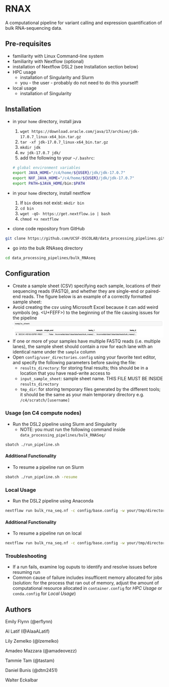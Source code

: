 # RNAX
A computational pipeline for variant calling and expression quantification of bulk RNA-sequencing data.

## Pre-requisites
* familiarity with Linux Command-line system
* familiarity with Nextflow (optional)
* installation of Nextflow DSL2 (see Installation section below)
* HPC usage
    * installation of Singularity and Slurm
    * you - the user - probably do not need to do this yourself!
* local usage
    * installation of Singularity

## Installation
* in your `home` directory, install java
    1. `wget https://download.oracle.com/java/17/archive/jdk-17.0.7_linux-x64_bin.tar.gz`
    2. `tar -xf jdk-17.0.7_linux-x64_bin.tar.gz`
    3. `mkdir jdk`
    4. `mv jdk-17.0.7 jdk/`
    5. add the following to your `~/.bashrc`: 

    ```bash
    # global environment variables
    export JAVA_HOME="/c4/home/${USER}/jdk/jdk-17.0.7"
    export NXF_JAVA_HOME="/c4/home/${USER}/jdk/jdk-17.0.7"
    export PATH=$JAVA_HOME/bin:$PATH
    ```
* in your `home` directory, install nextflow
    1. If `bin` does not exist: `mkdir bin`
    2. `cd bin`
    3. `wget -qO- https://get.nextflow.io | bash`
    4. `chmod +x nextflow`
* clone code repository from GitHub
```bash
git clone https://github.com/UCSF-DSCOLAB/data_processing_pipelines.git
```
* go into the bulk RNAseq directory
```bash
cd data_processing_pipelines/bulk_RNAseq
```

## Configuration
* Create a sample sheet (CSV) specifying each sample, locations of their sequencing reads (FASTQ), and whether they are single-end or paired-end reads. The figure below is an example of a correctly formatted sample sheet:
* Avoid creating the csv using Microsoft Excel because it can add weird symbols (eg. <U+FEFF>) to the beginning of the file causing issues for the pipeline
![sample_sheet](docs/figs/sample_sheet_example.png)
* If one or more of your samples have multiple FASTQ reads (i.e. multiple lanes), the sample sheet should contain a row for each lane with an identical name under the `sample` column
* Open `config/user_directories.config` using your favorite text editor, and specify the following parameters before saving the file:
    * `results_directory`: for storing final results; this should be in a location that you have read-write access to
    * `input_sample_sheet`: sample sheet name. THIS FILE MUST BE INSIDE `results_directory`
    * `tmp_dir`: for storing temporary files generated by the different tools; it should be the same as your main temporary directory e.g. `/c4/scratch/[username]`

### Usage (on C4 compute nodes)
* Run the DSL2 pipeline using Slurm and Singularity
    * NOTE: you must run the following command inside `data_processing_pipelines/bulk_RNASeq/`
```bash
sbatch ./run_pipeline.sh
```

#### Additional Functionality
* To resume a pipeline run on Slurm 
```bash
sbatch ./run_pipeline.sh -resume
```

### Local Usage
* Run the DSL2 pipeline using Anaconda
```bash
nextflow run bulk_rna_seq.nf -c config/base.config -w your/tmp/directory -profile local
```
#### Additional Functionality
* To resume a pipeline run on local
```bash
nextflow run bulk_rna_seq.nf -c config/base.config -w your/tmp/directory -profile local -resume
```

### Troubleshooting
* If a run fails, examine log ouputs to identify and resolve issues before resuming run
* Common cause of failure includes insufficent memory allocated for jobs (solution: for the process that ran out of memory, adjust the amount of computational resource allocated in `container.config` for _HPC Usage_ or `conda.config` for _Local Usage_)

## Authors
Emily Flynn (@erflynn)

Al Latif (@AlaaALatif)

Lily Zemelko (@lzemelko)

Amadeo Mazzara (@amadeovezz)

Tammie Tam (@tastam)

Daniel Bunis (@dtm2451)

Walter Eckalbar